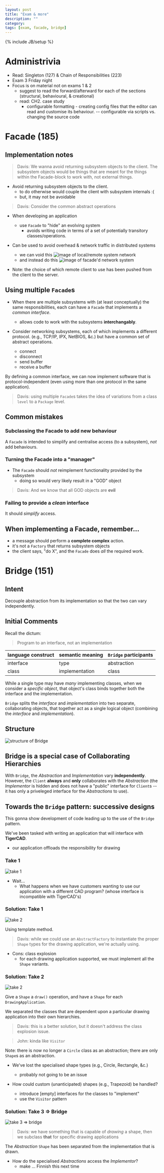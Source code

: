 ```yaml
---
layout: post
title: "Exam & more"
description: ""
category: 
tags: [exam, facade, bridge]
---
```

{% include JB/setup %}

# Administrivia

* Read: Singleton (127) & Chain of Responsibilities (223)
* Exam 3 Friday night
* Focus is on material not on exams 1 & 2
  - suggest to read the forward/afterward for each of the
    sections (structural, behavioural, & creational)
  - read: CH2. case study
     * configurable formatting - creating config files that the editor
       can read and customise its behaviour. -- configurable via scripts
vs. changing the source code

#  Facade (185)

## Implementation notes

> Davis: We wanna avoid returning subsystem objects to the client. The
> subsystem objects would be things that are meant for the things within
> the Facade-block to work with, not external things. 

* Avoid returning subsystem objects to the client. 
  - to do otherwise would couple the client with subsystem internals :(
  - but, it may not be avoidable

> Davis: Consider the common abstract operations
* When developing an application
  - use `Facade` to "hide" an evolving system 
    * avoids writing code in terms of a set of potentially transitory
      classes/operations. 

* Can be used to avoid overhead & network traffic in distributed systems
  - we can void this ![image of local/remote system network]()
  - and instead do this ![image of facade'd network system]()

* Note: the choice of which remote client to use has been pushed from
  the client to the server. 

## Using multiple `Facade`s

* When there are multiple subsystems with (at least conceptually) the same
responsibilities, each can have a `Facade` that implements a *common
interface*. 
  * allows code to work with the subsystems __interchangably__.

* Consider networking subsystems, each of which implements a different
protocol. (e.g., TCP/IP, IPX, NetBIOS, &c.) but have a common set of
abstract operations. 
  - connect
  - disconnect
  - send buffer
  - receive a buffer

By defining a common interface, we can now implement software that is
protocol-independent (even using more than one protocol in the same
application). 

> Davis: using multiple `Facade`s takes the idea of variations from a
> class `level` to a `Package` level. 

## Common mistakes

### Subclassing the Facade to add new behaviour

A `Facade` is intended to simplify and centralise access (to a
subsystem), *not* add behaviours. 

### Turning the Facade into a "manager"

* The `Facade` should *not* reimplement functionality provided by the
subsystem
  - doing so would very likely result in a "GOD" object

> Davis: And we know that all GOD objects are __evil__ 

### Failing to provide a *clean* interface

It should *simplify* access.

## When implementing a Facade, remember...

* a message should perform a __complete complex__ action. 
* it's not a `Factory` that returns subsystem objects
* the client says, "do X", and the `Facade` does *all* the required
  work. 

# Bridge (151)

## Intent

Decouple abstraction from its implementation so that the two can vary
independently. 

## Initial Comments

Recall the dictum: 

> Program to an interface, not an implementation

| language construct | semantic meaning | `Bridge` participants |
| ------------------ | ---------------- | --------------------- |
| interface          | type             | abstraction           |
| class              | implementation   | class                 |

While a single type may have *many* implementing classes, when we
consider a *specific object*, that object's class binds together both
the interface and the implementation. 

`Bridge` splits the _interface_ and _implementation_ into two separate,
collaborating objects, that together act as a single logical object
(combining the _interface_ and _implementation_). 

## Structure

![structure of Bridge]()

## Bridge is a special case of __Collaborating Hierarchies__

With `Bridge`, the *Abstraction* and *Implementation* vary
__independently__. However, the `Client` __always__ and **only**
collaborates with the *Abstraction* (the *Implementor* is hidden and
does not have a "public" interface for `Client`s -- it has only a
priveleged interface for the *Abstractions* to use). 

## Towards the `Bridge` pattern: successive designs

This gonna show development of code leading up to the use of the `Bridge` pattern.

We've been tasked with writing an application that will interface with
__TigerCAD__.

* our application offloads the responsibility for drawing 

### Take 1

![take 1]()

* Wait...
  * What happens when we have customers wanting to use our application with
    a different CAD program? (whose interface is incompatible with
    TigerCAD's) 

### Solution: Take 1

![take 2]()

Using template method. 

> Davis: while we could use an `AbstractFactory` to instantiate the
> proper `Shape` types for the drawing application, we're actually
> using. 

* Cons: class explosion
  - for each drawing application supported, we must implement all the
    `Shape` variants. 

### Solution: Take 2

![take 2]()

Give a `Shape` a `draw()` operation, and have a `Shape` for each
`DrawingApplication`. 

We separated the classes that are dependent upon a particular drawing
application into their own hierarchies. 

> Davis: this is a better solution, but it doesn't address the class
> explosion issue. 

> John: kinda like `Visitor`

Note: there is now no longer a `Circle` class as an abstraction; there
are only `Shape`s as an abstraction. 

* We've lost the specialised shape types (e.g., Circle, Rectangle, &c.)
  * probably not going to be an issue

* How could custom (unanticipated) shapes (e.g., Trapezoid) be handled? 
  * introduce [empty] interfaces for the classes to "implement"
  * use the `Visitor` pattern

### Solution: Take 3 => Bridge

![take 3 => bridge]()

> Davis: we have something that is capable of *drawing* a shape, then we
> subclass __that__ for specific drawing applications

The _Abstraction_ `Shape` has been separated from the implementation
that is drawn. 

* How do the specialised _Abstractions_ access the _Implementor_? 
  - make  ... Finnish this next time


